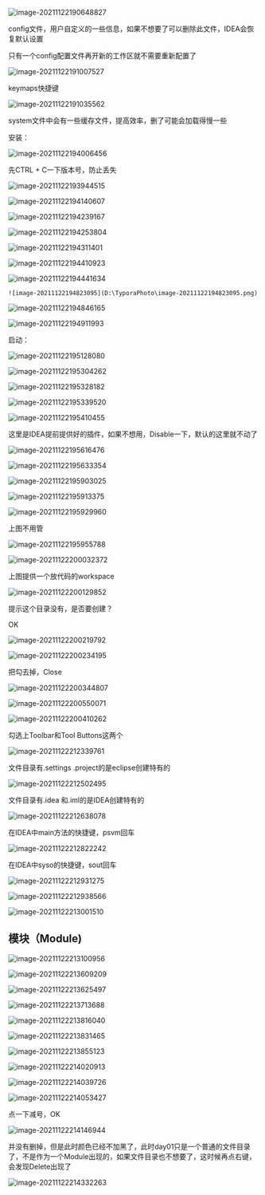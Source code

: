 ![image-20211122190648827](D:\TyporaPhoto\image-20211122190648827.png)

config文件，用户自定义的一些信息，如果不想要了可以删除此文件，IDEA会恢复默认设置

只有一个config配置文件再开新的工作区就不需要重新配置了

![image-20211122191007527](D:\TyporaPhoto\image-20211122191007527.png)

keymaps快捷键

![image-20211122191035562](D:\TyporaPhoto\image-20211122191035562.png)

system文件中会有一些缓存文件，提高效率，删了可能会加载得慢一些

安装：

![image-20211122194006456](D:\TyporaPhoto\image-20211122194006456.png)

先CTRL + C一下版本号，防止丢失

![image-20211122193944515](D:\TyporaPhoto\image-20211122193944515.png)

![image-20211122194140607](D:\TyporaPhoto\image-20211122194140607.png)

![image-20211122194239167](D:\TyporaPhoto\image-20211122194239167.png)

 ![image-20211122194253804](D:\TyporaPhoto\image-20211122194253804.png)

![image-20211122194311401](D:\TyporaPhoto\image-20211122194311401.png)

![image-20211122194410923](D:\TyporaPhoto\image-20211122194410923.png)

![image-20211122194441634](D:\TyporaPhoto\image-20211122194441634.png)

 	![image-20211122194823095](D:\TyporaPhoto\image-20211122194823095.png)

![image-20211122194846165](D:\TyporaPhoto\image-20211122194846165.png)

![image-20211122194911993](D:\TyporaPhoto\image-20211122194911993.png)



启动：

![image-20211122195128080](D:\TyporaPhoto\image-20211122195128080.png)

![image-20211122195304262](D:\TyporaPhoto\image-20211122195304262.png)

![image-20211122195328182](D:\TyporaPhoto\image-20211122195328182.png)

![image-20211122195339520](D:\TyporaPhoto\image-20211122195339520.png)

![image-20211122195410455](D:\TyporaPhoto\image-20211122195410455.png)

这里是IDEA提前提供好的插件，如果不想用，Disable一下，默认的这里就不动了

![image-20211122195616476](D:\TyporaPhoto\image-20211122195616476.png)

![image-20211122195633354](D:\TyporaPhoto\image-20211122195633354.png)



![image-20211122195903025](D:\TyporaPhoto\image-20211122195903025.png)

![image-20211122195913375](D:\TyporaPhoto\image-20211122195913375.png)

![image-20211122195929960](D:\TyporaPhoto\image-20211122195929960.png)

上图不用管

![image-20211122195955788](D:\TyporaPhoto\image-20211122195955788.png)

![image-20211122200032372](D:\TyporaPhoto\image-20211122200032372.png)

上图提供一个放代码的workspace

![image-20211122200129852](D:\TyporaPhoto\image-20211122200129852.png)

提示这个目录没有，是否要创建？

OK

![image-20211122200219792](D:\TyporaPhoto\image-20211122200219792.png)



![image-20211122200234195](D:\TyporaPhoto\image-20211122200234195.png)

把勾去掉，Close

![image-20211122200344807](D:\TyporaPhoto\image-20211122200344807.png)

![image-20211122200550071](D:\TyporaPhoto\image-20211122200550071.png)

![image-20211122200410262](D:\TyporaPhoto\image-20211122200410262.png)

勾选上Toolbar和Tool Buttons这两个



![image-20211122212339761](D:\TyporaPhoto\image-20211122212339761.png)

文件目录有.settings  .project的是eclipse创建特有的

![image-20211122212502495](D:\TyporaPhoto\image-20211122212502495.png)

文件目录有.idea 和.iml的是IDEA创建特有的

![image-20211122212638078](D:\TyporaPhoto\image-20211122212638078.png)

在IDEA中main方法的快捷键，psvm回车

![image-20211122212822242](D:\TyporaPhoto\image-20211122212822242.png)

在IDEA中syso的快捷键，sout回车

![image-20211122212931275](D:\TyporaPhoto\image-20211122212931275.png)

![image-20211122212938566](D:\TyporaPhoto\image-20211122212938566.png)

![image-20211122213001510](D:\TyporaPhoto\image-20211122213001510.png)

## 模块（Module)

![image-20211122213100956](D:\TyporaPhoto\image-20211122213100956.png)

![image-20211122213609209](D:\TyporaPhoto\image-20211122213609209.png)

![image-20211122213625497](D:\TyporaPhoto\image-20211122213625497.png)

![image-20211122213713688](D:\TyporaPhoto\image-20211122213713688.png)

![image-20211122213816040](D:\TyporaPhoto\image-20211122213816040.png)

![image-20211122213831465](D:\TyporaPhoto\image-20211122213831465.png)

![image-20211122213855123](D:\TyporaPhoto\image-20211122213855123.png)



![image-20211122214020913](D:\TyporaPhoto\image-20211122214020913.png)



![image-20211122214039726](D:\TyporaPhoto\image-20211122214039726.png)



![image-20211122214053427](D:\TyporaPhoto\image-20211122214053427.png)

点一下减号，OK

![image-20211122214146944](D:\TyporaPhoto\image-20211122214146944.png)

并没有删掉，但是此时颜色已经不加黑了，此时day01只是一个普通的文件目录了，不是作为一个Module出现的，如果文件目录也不想要了，这时候再点右键，会发现Delete出现了

![image-20211122214332263](D:\TyporaPhoto\image-20211122214332263.png)

